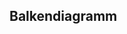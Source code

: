 ## Balkendiagramm

<pre>
	<script>
                $(document).ready(function()
                {
                    var ctx = $('#myChart');

                    var url = "/api/records/anzahlBaeume";

                    var label = [];
                    var anzahl = [];
                    var color = [];

                    


                    // leeres Diagramm
                    var myChart = new Chart(ctx, {
                        type: 'bar',
                        data: {
                            labels: [],
                            datasets: [
                                {
                                    label: "Anzahl Bäume",
                                    fill: true, // Fläche füllen
                                    lineTension: 0.1,
                                    // backgroundColor: "rgba(77, 77, 255,0.6)", // Balkenfarbe
                                    backgroundColor: ['rgba(0, 0, 179, 0.4)'], // Balkenfarbe
                                    borderColor: "rgba(0, 0, 0, 1)", // Balkenrand
                                    borderCapStyle: 'butt',
                                    borderDash: [],
                                    borderDashOffset: 0.0,
                                    borderJoinStyle: 'miter',
                                    pointBorderColor: "rgba(75,192,192,1)",
                                    pointBackgroundColor: "#fff",
                                    pointBorderWidth: 1,
                                    pointHoverRadius: 5,
                                    pointHoverBackgroundColor: "rgba(75,192,192,1)",
                                    pointHoverBorderColor: "rgba(220,220,220,1)",
                                    pointHoverBorderWidth: 2,
                                    hoverBackgroundColor: 'rgba(200, 200, 200, 1)', // Maus über Abschnitt
                                    hoverBorderColor: 'rgba(200, 200, 200, 1)', // Maus über Abschnitt
                                    pointRadius: 1,
                                    pointHitRadius: 10,
                                    data: [],
                                    spanGaps: false,
                                }
                            ]
                        },
                        options: {
                            tooltips: {
                                mode: 'index',
                                intersect: false
                            },
                            scales: {
                                yAxes: [{
                                    ticks: {
                                        beginAtZero:false
                                    }
                                }]
                            }
                        }
                    });

                    $.get( url, function( data ) {
                        var j = data.length;

                        for(var i = 0; i < j; i++){
                            
                            label.push(data[i].label);
                            anzahl.push(data[i].anzahl);
                        }

                        // console.dir(color);
                        myChart.data.labels = label;
                        myChart.data.datasets[0].data = anzahl; // or you can iterate for multiple datasets

                        myChart.update(); // finally update our chart 
                    });
                    
                });

            </script>
</pre>